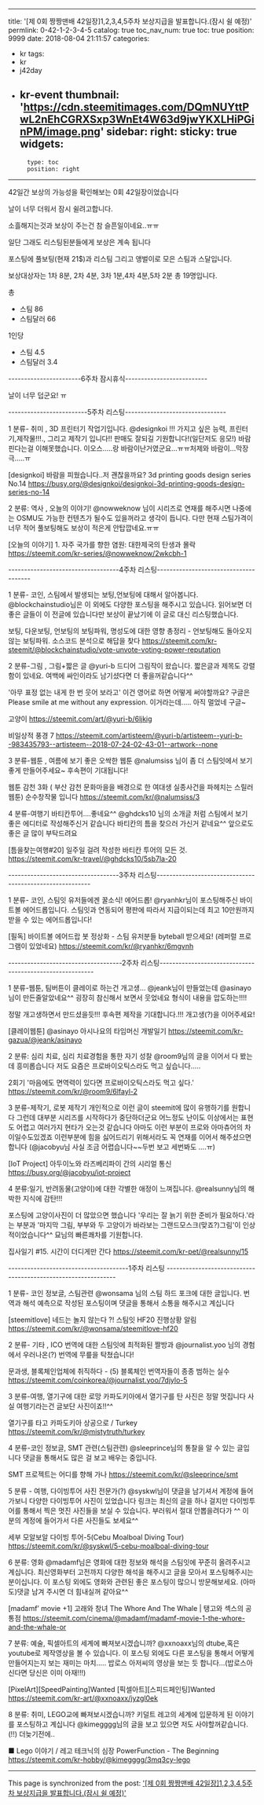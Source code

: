 
---
title: '[제 0회 짱짱맨배 42일장]1,2,3,4,5주차 보상지급을 발표합니다.(잠시 쉴 예정)'
permlink: 0-42-1-2-3-4-5
catalog: true
toc_nav_num: true
toc: true
position: 9999
date: 2018-08-04 21:11:57
categories:
- kr
tags:
- kr
- j42day
- kr-event
thumbnail: 'https://cdn.steemitimages.com/DQmNUYttPwL2nEhCGRXSxp3WnEt4W63d9jwYKXLHiPGinPM/image.png'
sidebar:
    right:
        sticky: true
widgets:
    -
        type: toc
        position: right
---


42일간 보상의 가능성을 확인해보는 0회 42일장이었습니다

날이 너무 더워서 잠시 쉴려고합니다.

소흘해지는것과 보상이 주는건 참 슬픈일이네요..ㅠㅠ


일단 그래도 리스팅된분들에게 보상은 계속 됩니다


포스팅에 풀보팅(현재 21$)과 리스팀 그리고 앵벌이로 모은 스팀과 스달입니다.


보상대상자는 1차 8분, 2차 4분, 3차 1분,4차 4분,5차 2분 총 19명입니다.



총 
  - 스팀 86
  - 스팀달러 66

1인당 
 - 스팀 4.5
 - 스팀달러 3.4 

-----------------------6주차 잠시휴식--------------------------

날이 너무 덥군요! ㅠ

-------------------------5주차 리스팅--------------------------------

1 분류- 취미 , 3D 프린터기 작업기입니다.
@designkoi !!! 가지고 싶은 능력, 프린터기,제작물!!!., 그리고 제작기 입니다!!
판매도 잘되길 기원합니다!(일단저도 응모!)
바람 핀다는걸 이해못했습니다. 이오스.....랑 바람이난거였군요...ㅠㅠ처제와 바람이...막장극.....ㅠ

[designkoi] 바람을 피웠습니다..저 괜찮을까요? 3d printing goods design series No.14
https://busy.org/@designkoi/designkoi-3d-printing-goods-design-series-no-14

2 분류: 역사 , 오늘의 이야기!
@nowweknow 님이 시리즈로 연재를 해주시면 나중에는 OSMU도 가능한 컨텐츠가 될수도 있을꺼라고 생각이 듭니다. 다만 현재 스팀가격이 너무 적어 풀보팅해도 보상이 적은게 안탑깝네요.ㅠㅠ

[오늘의 이야기] 1. 자주 국가를 향한 염원: 대한제국의 탄생과 몰락
https://steemit.com/kr-series/@nowweknow/2wkcbh-1

-----------------------------------4주차 리스팅--------------------------------------

1 분류- 코인, 스팀에서 발생되는 보팅,언보팅에 대해서 알아봅니다.
@blockchainstudio님은 이 외에도 다양한 포스팅을 해주시고 있습니다.
읽어보면 더 좋은 글들이 이 전글에 있습니다만 보상이 끝났기에 이 글로 대신 리스팅했습니다.

보팅, 다운보팅, 언보팅의 보팅파워, 명성도에 대한 영향 총정리 - 언보팅해도 돌아오지 않는 보팅파워. 소스코드 분석으로 해답을 찾다
https://steemit.com/kr-steemit/@blockchainstudio/vote-unvote-voting-power-reputation

2 분류-그림 , 그림+짧은 글
@yuri-b 드디어 그림작이 왔습니다.
짧은글과 제목도 강렬함이 있네요.
여백에 싸인이라도 남기셨다면 더 좋을꺼같습니다^^

'아무 표정 없는 내게 한 번 웃어 보라고'
이건 영어로 하면 어떻게 써야할까요?
구글은 Please smile at me without any expression. 이거라는데..... 아직 멀었네 구글~

고양이
https://steemit.com/art/@yuri-b/6ljkig

비일상적 풍경 7
https://steemit.com/artisteem/@yuri-b/artisteem--yuri-b--983435793--artisteem--2018-07-24-02-43-01--artwork--none

3 분류-웹툰 , 여름에 보기 좋은 오싹한 웹툰
@nalumsiss 님이 좀 더 스팀잇에서 보기 좋게 만들어주세요~
후속편이 기대됩니다!

웹툰 감천 3화 ( 부산 감천 문화마을을 배경으로 한 여대생 실종사건을 파헤치는 스릴러 웹툰) 순수창작물 입니다
https://steemit.com/kr/@nalumsiss/3

4 분류-여행기 바티칸투어....좋네요^^
@ghdcks10 님의 소개글 처럼 스팀에서 보기 좋은 에디터로 작성해주신거 같습니다
바티칸의 틈을 찾으러 가신거 같네요^^
앞으로도 좋은 글 많이 부탁드려요

[틈을찾는여행#20] 일주일 걸려 작성한 바티칸 투어의 모든 것.
https://steemit.com/kr-travel/@ghdcks10/5sb7la-20

-----------------------------------3주차 리스팅---------------------------------------------------------

1 분류- 코인, 스팀잇 유저들에겐 꿀소식! 에어드롭!
@ryanhkr님이 포스팅해주신 바이트볼 에어드롭입니다.
스팀잇과 연동되어 평판에 따라서 지급이되는데
최고 10만원까지 받을 수 있는 에어드롭입니다!

[필독] 바이트볼 에어드랍 봇 정상화 - 스팀 유저분들 byteball 받으세요! (레퍼럴 프로그램이 있었네요)
https://steemit.com/kr/@ryanhkr/6mgvnh

------------------------------------2주차 리스팅---------------------------------------------------------

1 분류-웹툰, 팀버튼이 클레이로 하는건 개고생...
@jeank님이 만들었는데 @asinayo님이 만든줄알았네요^^
굉장히 참신해서 보면서 웃었네요
형식이 내용을 압도하는!!!!

정말 개고생하면서 만드셨을듯!!! 후속편 제작을 기대합니다.!!!
개고생(?)을 이어주세요!

[클레이웹툰] @asinayo 아시나요의 타임머신 개발일기
https://steemit.com/kr-gazua/@jeank/asinayo

2 분류: 심리 치료, 심리 치료경험을 통한 자기 성찰
@room9님의 글을 이어서 다 봤는데 흥미롭습니다
저도 요즘은 프로바이오틱스라도 먹고 싶습니다.....

2회기 '마음에도 면역력이 있다면 프로바이오틱스라도 먹고 싶다.'
https://steemit.com/kr/@room9/6lfayl-2

3 분류-제작기, 로봇 제작기
개인적으로 이런 글이 steemit에 많이 유행하기를 원합니다
그런데 대부분 시리즈를 시작하다가 중단하더군요
어느정도 난이도 이상에서는 표현도 어렵고 여러가지 현타가 오는것 같습니다
아마도 이런 부분이 프로와 아마츄어의 차이일수도있겠죠
이런부분에 힘을 싫어드리기 위해서라도 꼭 연재를 이어서 해주셨으면 합니다
(@jacobyu님 사실 조금 어렵습니다~~두번 보고 세번봐도 ....ㅠ)

[IoT Project] 아두이노와 라즈베리파이 간의 시리얼 통신
https://busy.org/@jacobyu/iot-project

4 분류:일기, 반려동물(고양이)에 대한 각별한 애정이 느껴집니다.
@realsunny님의 해박한 지식에 감탄!!!

포스팅에 고양이사진이 더 많았으면 했습니다
'우리는 잘 늙기 위한 준비가 필요하다.'라는 부분과 '마지막 그림, 부부와 두 고양이가 바라보는 그랜드모스크(맞죠?)그림'이 인상적이었습니다^^
묘님의 빠른쾌차를 기원합니다.

집사일기 #15. 시간이 더디게만 간다
https://steemit.com/kr-pet/@realsunny/15

--------------------------------------1주차 리스팅 --------------------------------------------------------------

1 분류- 코인 정보글, 스팀관련
@wonsama 님의 스팀 하드 포크에 대한 글입니다.
번역과 해석 예측으로 작성된 포스팅이며 댓글을 통해서 소통을 해주시고 계십니다

[steemitlove] 네드는 놀지 않는다 ?! 스팀잇 HF20 진행상황 알림
https://steemit.com/kr/@wonsama/steemitlove-hf20

2 분류- 기타 , ICO 번역에 대한
스팀잇에 최적화된 짤방과 @journalist.yoo 님의 경험에서 우러나온(?) 번역에 무릎을 탁쳤습니다!

문과생, 블록체인업체에 취직하다 - (5) 블록체인 번역자들이 종종 범하는 실수
https://steemit.com/coinkorea/@journalist.yoo/7djylo-5

3 분류-여행, 열기구에 대한 로망
카파도키아에서 열기구를 탄 사진은 정말 멋집니다
사실 여행기라는건 글보단 사진이죠!!^^

열기구를 타고 카파도키아 상공으로 / Turkey
https://steemit.com/kr/@mistytruth/turkey

4 분류-코인 정보글, SMT 관련(스팀관련)
@sleeprince님의 통찰을 알 수 있는 글입니다 댓글을 통해서도 많은 걸 보고 배우는 중입니다.

SMT 프로젝트는 어디를 향해 가나
https://steemit.com/kr/@sleeprince/smt

5 분류 - 여행, 다이빙투어 사진 전문가(?)
@syskwl님이 댓글을 남기셔서 계정에 들어가보니
다양한 다이빙투어 사진이 있었습니다
링크는 최신의 글을 하나 걸지만 다이빙투어를 통해서 찍은 멋진 사진들을 보실 수 있습니다.
부러워서 절대 안뽑을려다가 ^^ 이 분의 계정에 들어가서 다른 사진들도 보세요^^

세부 모알보알 다이빙 투어-5(Cebu Moalboal Diving Tour)
https://steemit.com/kr/@syskwl/5-cebu-moalboal-diving-tour

6 분류: 영화
@madamf님은 영화에 대한 정보와 해석을 스팀잇에 꾸준히 올려주시고 계십니다.
최신영화부터 고전까지 다양한 해석을 해주시고 글을 모아서 포스팅해주시는 분이십니다.
이 포스팅 외에도 영화와 관련된 좋은 포스팅이 많으니 방문해보세요.
(아마도)댓글 남겨 주시면 더 힘내실꺼 같아요^^

[madamf’ movie +1] 고래와 창녀 The Whore And The Whale | 탱고와 섹스의 공통점
https://steemit.com/cinema/@madamf/madamf-movie-1-the-whore-and-the-whale-or

7 분류: 예술, 픽셀아트의 세계에 빠져보시겠습니까?
@xxnoaxx님의 dtube,혹은 youtube로 제작영상을 볼 수 있습니다.
이 포스팅 외에도 다른 포스팅을 통해서 어떻게 만들어지는지 보는 재미는 마치.....
밥로스 아저씨의 영상을 보는 듯 합니다...(밥로스아신다면 당신은 이미 아재!!!)

[PixelArt][SpeedPainting]Wanted [픽셀아트][스피드페인팅]Wanted
https://steemit.com/kr-art/@xxnoaxx/jyzgl0ek

8 분류: 취미, LEGO교에 빠져보시겠습니까?
키덜트 레고의 세계에 입문하게 된 이야기를 포스팅하고 계십니다
@kimegggg님의 글을 보고 있으면 저도 사야할꺼같습니다.(!!)
더늦기전에..

■ Lego 이야기 / 레고 테크닉의 심장 PowerFunction - The Beginning
https://steemit.com/kr-hobby/@kimegggg/3mq3cy-lego

- - -

This page is synchronized from the post: ['[제 0회 짱짱맨배 42일장]1,2,3,4,5주차 보상지급을 발표합니다.(잠시 쉴 예정)'](https://steemit.com/@virus707/0-42-1-2-3-4-5)
